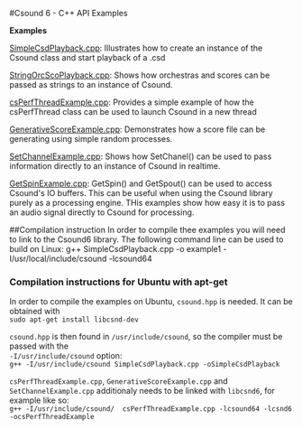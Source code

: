 #Csound 6 - C++ API Examples

**Examples**

[SimpleCsdPlayback.cpp](SimpleCsdPlayback.cpp): Illustrates how to create an instance of the Csound class and start playback of a .csd 

[StringOrcScoPlayback.cpp](StringOrcScoPlayback.cpp): Shows how orchestras and scores can be passed as strings to an instance of Csound.

[csPerfThreadExample.cpp](csPerfThreadExample.cpp): Provides a simple example of how the csPerfThread class can be used to launch Csound in a new thread

[GenerativeScoreExample.cpp](GenerativeScoreExample.cpp): Demonstrates how a score file can be generating using simple random processes.

[SetChannelExample.cpp](SetChannelExample.cpp): Shows how SetChanel() can be used to pass information directly to an instance of Csound in realtime. 

[GetSpinExample.cpp](GetSpinExample.cpp): GetSpin() and GetSpout() can be used to access Csound's IO buffers. This can be useful when using the Csound library purely as a processing engine. THis examples show how easy it is to pass an audio signal directly to Csound for processing. 


##Compilation instruction
In order to compile thee examples you will need to link to the Csound6 library. The following command line can be used to build on Linux:
g++ SimpleCsdPlayback.cpp -o example1 -I/usr/local/include/csound -lcsound64 

### Compilation instructions for Ubuntu with apt-get

In order to compile the examples on Ubuntu, `csound.hpp` is needed. It can be obtained with<br>
`sudo apt-get install libcsnd-dev`

`csound.hpp` is then found in `/usr/include/csound`, so the compiler must be passed with the<br>
`-I/usr/include/csound`
option:<br>
`g++ -I/usr/include/csound SimpleCsdPlayback.cpp -oSimpleCsdPlayback`

`csPerfThreadExample.cpp`, `GenerativeScoreExample.cpp` and `SetChannelExample.cpp` additionaly needs to be linked with `libcsnd6`, for example like so:<br>
`g++ -I/usr/include/csound/  csPerfThreadExample.cpp -lcsound64 -lcsnd6 -ocsPerfThreadExample`
